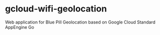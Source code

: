 # gcloud-wifi-geolocation
Web application for Blue Pill Geolocation based on Google Cloud Standard AppEngine Go
